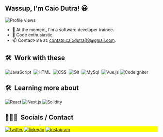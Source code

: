 ## Wassup, I'm Caio Dutra! 😃

<p align="left"> <img src="https://komarev.com/ghpvc/?username=caiodutra08&color=blue" alt="Profile views" /> </p>

- 🔭 At the moment, I'm a software developer trainee.
- 🌱 Code enthusiastic.
- 📫 Contact-me at: contato.caiodutra08@gmail.com.

  
## 🛠 &nbsp;Work with these 

![JavaScript](https://img.shields.io/badge/-JavaScript-05122A?style=flat&logo=javascript)&nbsp;
![HTML](https://img.shields.io/badge/-HTML-05122A?style=flat&logo=HTML5)&nbsp;
![CSS](https://img.shields.io/badge/-CSS-05122A?style=flat&logo=CSS3&logoColor=1572B6)&nbsp;
![Git](https://img.shields.io/badge/-Git-05122A?style=flat&logo=git)&nbsp;
![MySql](https://img.shields.io/badge/-MySQL-05122A?style=flat&logo=mysql)&nbsp;
![Vue.js](https://img.shields.io/badge/-Vue.js-05122A?style=flat&logo=vue.js)
![CodeIgniter](https://img.shields.io/badge/-CodeIgniter-05122A?style=flat&logo=codeigniter)

## 🛠 &nbsp;Learning more about

![React](https://img.shields.io/badge/-React-05122A?style=flat&logo=react)
![Next.js](https://img.shields.io/badge/-Next.js-05122A?style=flat&logo=next.js)
![Solidity](https://img.shields.io/badge/-Solidity-05122A?style=flat&logo=solidity)

 ## 👨🏽‍🦲 &nbsp;Socials / Contact

<p align="left" style="background:yellow">
<a href="https://twitter.com/caiodutra08" target="_blank">
  <img align="center" src="https://img.shields.io/badge/-caiodutra08-05122A?style=flat&logo=twitter" alt="twitter"/>  
</a>
<a href="https://linkedin.com/in/caiodutra08" target="_blank">
  <img align="center" src="https://img.shields.io/badge/-caiodutra08-05122A?style=flat&logo=linkedin" alt="linkedin"/>
</a>
<a href="https://instagram.com/caiodutra08" target="_blank">
 <img align="center" src="https://img.shields.io/badge/-caiodutra08-05122A?style=flat&logo=instagram" alt="instagram"/>
</a>
</p>
 
 ##
